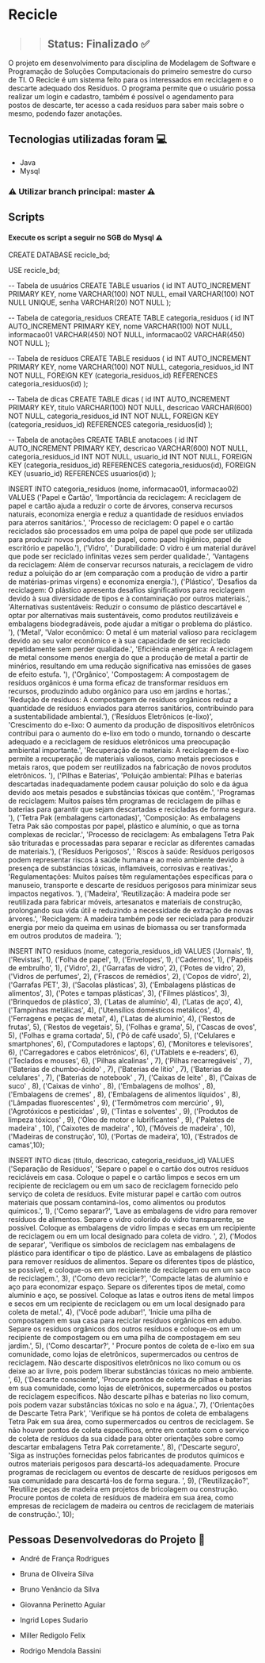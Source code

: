 <h1>Recicle</h1>

>> ## Status: Finalizado ✅

O projeto em desenvolvimento para disciplina de Modelagem de Software e Programação de Soluções Computacionais do primeiro semestre do curso de TI. 
O Recicle é um sistema feito para os interessados em reciclagem e o descarte adequado dos Resíduos. O programa permite que o usuário possa realizar um login e cadastro, também é possível o agendamento para postos de descarte, ter acesso a cada resíduos para saber mais sobre o mesmo, podendo fazer anotações.

## Tecnologias utilizadas foram 💻 
  
- Java
- Mysql

### ⚠️ Utilizar branch principal: master ⚠️ 

<h2>Scripts</h2>

#### Execute os script a seguir no SGB do Mysql ⚠️

CREATE DATABASE recicle_bd;

USE recicle_bd;

-- Tabela de usuários
CREATE TABLE usuarios (
    id INT AUTO_INCREMENT PRIMARY KEY,
    nome VARCHAR(100) NOT NULL,
    email VARCHAR(100) NOT NULL UNIQUE,
    senha VARCHAR(20) NOT NULL 
);

-- Tabela de categoria_residuos
CREATE TABLE categoria_residuos (
    id INT AUTO_INCREMENT PRIMARY KEY,
    nome VARCHAR(100) NOT NULL,
    informacao01 VARCHAR(450) NOT NULL,
    informacao02 VARCHAR(450) NOT NULL
);

-- Tabela de resíduos
CREATE TABLE residuos (
    id INT AUTO_INCREMENT PRIMARY KEY,
    nome VARCHAR(100) NOT NULL,
    categoria_residuos_id INT NOT NULL,
    FOREIGN KEY (categoria_residuos_id) REFERENCES categoria_residuos(id)
);

-- Tabela de dicas
CREATE TABLE dicas (
    id INT AUTO_INCREMENT PRIMARY KEY,
    titulo VARCHAR(100) NOT NULL,
    descricao VARCHAR(600) NOT NULL,
    categoria_residuos_id INT NOT NULL,
    FOREIGN KEY (categoria_residuos_id) REFERENCES categoria_residuos(id)
);

-- Tabela de anotações
CREATE TABLE anotacoes (
    id INT AUTO_INCREMENT PRIMARY KEY,
    descricao VARCHAR(600) NOT NULL,
    categoria_residuos_id INT NOT NULL,
    usuario_id INT NOT NULL,
    FOREIGN KEY (categoria_residuos_id) REFERENCES categoria_residuos(id),
    FOREIGN KEY (usuario_id) REFERENCES usuarios(id)
);

INSERT INTO categoria_residuos (nome, informacao01, informacao02)
VALUES ('Papel e Cartão', 'Importância da reciclagem: A reciclagem de papel e cartão ajuda a reduzir o corte de árvores, conserva recursos naturais, economiza energia e reduz a quantidade de resíduos enviados para aterros sanitários.',
'Processo de reciclagem: O papel e o cartão reciclados são processados em uma polpa de papel que pode ser utilizada para produzir novos produtos de papel, como papel higiênico, papel de escritório e papelão.'),
	('Vidro', '
Durabilidade: O vidro é um material durável que pode ser reciclado infinitas vezes sem perder qualidade.',
'Vantagens da reciclagem: Além de conservar recursos naturais, a reciclagem de vidro reduz a poluição do ar (em comparação com a produção de vidro a partir de matérias-primas virgens) e economiza energia.'),
	('Plástico', 'Desafios da reciclagem: O plástico apresenta desafios significativos para reciclagem devido à sua diversidade de tipos e à contaminação por outros materiais.',
'Alternativas sustentáveis: Reduzir o consumo de plástico descartável e optar por alternativas mais sustentáveis, como produtos reutilizáveis e embalagens biodegradáveis, pode ajudar a mitigar o problema do plástico.
'),
	('Metal', 'Valor econômico: O metal é um material valioso para reciclagem devido ao seu valor econômico e à sua capacidade de ser reciclado repetidamente sem perder qualidade.',
'Eficiência energética: A reciclagem de metal consome menos energia do que a produção de metal a partir de minérios, resultando em uma redução significativa nas emissões de gases de efeito estufa.
'),
	('Orgânico', 'Compostagem: A compostagem de resíduos orgânicos é uma forma eficaz de transformar resíduos em recursos, produzindo adubo orgânico para uso em jardins e hortas.',
'Redução de resíduos: A compostagem de resíduos orgânicos reduz a quantidade de resíduos enviados para aterros sanitários, contribuindo para a sustentabilidade ambiental.'),
	('Resíduos Eletrônicos (e-lixo)', 'Crescimento do e-lixo: O aumento da produção de dispositivos eletrônicos contribui para o aumento do e-lixo em todo o mundo, tornando o descarte adequado e a reciclagem de resíduos eletrônicos uma preocupação ambiental importante.',
'Recuperação de materiais: A reciclagem de e-lixo permite a recuperação de materiais valiosos, como metais preciosos e metais raros, que podem ser reutilizados na fabricação de novos produtos eletrônicos.
'),
	('Pilhas e Baterias', 'Poluição ambiental: Pilhas e baterias descartadas inadequadamente podem causar poluição do solo e da água devido aos metais pesados e substâncias tóxicas que contêm.',
'Programas de reciclagem: Muitos países têm programas de reciclagem de pilhas e baterias para garantir que sejam descartadas e recicladas de forma segura.
'),
	('Tetra Pak (embalagens cartonadas)', 'Composição: As embalagens Tetra Pak são compostas por papel, plástico e alumínio, o que as torna complexas de reciclar.',
'Processo de reciclagem: As embalagens Tetra Pak são trituradas e processadas para separar e reciclar as diferentes camadas de materiais.'),
	('Resíduos Perigosos', '
Riscos à saúde: Resíduos perigosos podem representar riscos à saúde humana e ao meio ambiente devido à presença de substâncias tóxicas, inflamáveis, corrosivas e reativas.',
'Regulamentações: Muitos países têm regulamentações específicas para o manuseio, transporte e descarte de resíduos perigosos para minimizar seus impactos negativos.
'),
	('Madeira', 'Reutilização: A madeira pode ser reutilizada para fabricar móveis, artesanatos e materiais de construção, prolongando sua vida útil e reduzindo a necessidade de extração de novas árvores.',
'Reciclagem: A madeira também pode ser reciclada para produzir energia por meio da queima em usinas de biomassa ou ser transformada em outros produtos de madeira.
');

INSERT INTO residuos (nome, categoria_residuos_id)
VALUES ('Jornais', 1),
       ('Revistas', 1),
       ('Folha de papel', 1),
       ('Envelopes', 1),
       ('Cadernos', 1),
       ('Papéis de embrulho', 1),
       ('Vidro', 2),
       ('Garrafas de vidro', 2),
       ('Potes de vidro', 2),
       ('Vidros de perfumes', 2),
       ('Frascos de remédios', 2),
       ('Copos de vidro', 2),
       ('Garrafas PET', 3),
       ('Sacolas plásticas', 3),
       ('Embalagens plásticas de alimentos', 3),
       ('Potes e tampas plásticas', 3),
       ('Filmes plásticos', 3),
       ('Brinquedos de plástico', 3),
       ('Latas de alumínio', 4),
       ('Latas de aço', 4),
       ('Tampinhas metálicas', 4),
       ('Utensílios domésticos metálicos', 4),
       ('Ferragens e peças de metal', 4),
       ('Latas de alumínio', 4),
       ('Restos de frutas', 5),
       ('Restos de vegetais', 5),
       ('Folhas e grama', 5),
       ('Cascas de ovos', 5),
       ('Folhas e grama cortada', 5),
       ('Pó de café usado', 5),
       ('Celulares e smartphones', 6),
       ('Computadores e laptops', 6),
       ('Monitores e televisores', 6),
       ('Carregadores e cabos eletrônicos', 6),
       ('UTablets e e-readers', 6),
       ('Teclados e mouses', 6),
       ('Pilhas alcalinas' , 7),
       ('Pilhas recarregáveis' , 7),
       ('Baterias de chumbo-ácido' , 7),
       ('Baterias de lítio' , 7),
       ('Baterias de celulares' , 7),
       ('Baterias de notebook' , 7),
       ('Caixas de leite' , 8),
       ('Caixas de suco' , 8),
       ('Caixas de vinho' , 8),
       ('Embalagens de molhos' , 8),
       ('Embalagens de cremes' , 8),
       ('Embalagens de alimentos líquidos' , 8),
       ('Lâmpadas fluorescentes' , 9),
       ('Termômetros com mercúrio' , 9),
       ('Agrotóxicos e pesticidas' , 9),
       ('Tintas e solventes' , 9),
       ('Produtos de limpeza tóxicos' , 9),
       ('Óleo de motor e lubrificantes' , 9),
       ('Paletes de madeira' , 10),
       ('Caixotes de madeira' , 10),
       ('Móveis de madeira'  , 10),
       ('Madeiras de construção', 10),
       ('Portas de madeira', 10),
       ('Estrados de camas',10);

INSERT INTO dicas (titulo, descricao, categoria_residuos_id)
VALUES ('Separação de Resíduos', 'Separe o papel e o cartão dos outros resíduos recicláveis em casa.
Coloque o papel e o cartão limpos e secos em um recipiente de reciclagem ou em um saco de reciclagem fornecido pelo serviço de coleta de resíduos.
Evite misturar papel e cartão com outros materiais que possam contaminá-los, como alimentos ou produtos químicos.', 1),
       ('Como separar?', 'Lave as embalagens de vidro para remover resíduos de alimentos.
Separe o vidro colorido do vidro transparente, se possível.
Coloque as embalagens de vidro limpas e secas em um recipiente de reciclagem ou em um local designado para coleta de vidro.
', 2),
       ('Modos de separar', 'Verifique os símbolos de reciclagem nas embalagens de plástico para identificar o tipo de plástico.
Lave as embalagens de plástico para remover resíduos de alimentos.
Separe os diferentes tipos de plástico, se possível, e coloque-os em um recipiente de reciclagem ou em um saco de reciclagem.', 3),
       ('Como devo reciclar?', 'Compacte latas de alumínio e aço para economizar espaço.
Separe os diferentes tipos de metal, como alumínio e aço, se possível.
Coloque as latas e outros itens de metal limpos e secos em um recipiente de reciclagem ou em um local designado para coleta de metal.', 4),
       ('Você pode adubar!', 'Inicie uma pilha de compostagem em sua casa para reciclar resíduos orgânicos em adubo.
Separe os resíduos orgânicos dos outros resíduos e coloque-os em um recipiente de compostagem ou em uma pilha de compostagem em seu jardim.', 5),
       ('Como descartar?', '
Procure pontos de coleta de e-lixo em sua comunidade, como lojas de eletrônicos, supermercados ou centros de reciclagem.
Não descarte dispositivos eletrônicos no lixo comum ou os deixe ao ar livre, pois podem liberar substâncias tóxicas no meio ambiente.
', 6),
       ('Descarte consciente', 'Procure pontos de coleta de pilhas e baterias em sua comunidade, como lojas de eletrônicos, supermercados ou postos de reciclagem específicos.
Não descarte pilhas e baterias no lixo comum, pois podem vazar substâncias tóxicas no solo e na água.', 7),
       ('Orientações de Descarte Tetra Park', 'Verifique se há pontos de coleta de embalagens Tetra Pak em sua área, como supermercados ou centros de reciclagem.
Se não houver pontos de coleta específicos, entre em contato com o serviço de coleta de resíduos da sua cidade para obter orientações sobre como descartar embalagens Tetra Pak corretamente.', 8),
       ('Descarte seguro', 'Siga as instruções fornecidas pelos fabricantes de produtos químicos e outros materiais perigosos para descartá-los adequadamente.
Procure programas de reciclagem ou eventos de descarte de resíduos perigosos em sua comunidade para descartá-los de forma segura.
', 9),
       ('Reutilização?', 'Reutilize peças de madeira em projetos de bricolagem ou construção.
Procure pontos de coleta de resíduos de madeira em sua área, como empresas de reciclagem de madeira ou centros de reciclagem de materiais de construção.', 10);



## Pessoas Desenvolvedoras do Projeto 💼

- André de França Rodrigues

- Bruna de Oliveira Silva

- Bruno Venâncio da Silva

- Giovanna Perinetto Aguiar

- Ingrid Lopes Sudario

- Miller Redigolo Felix

- Rodrigo Mendola Bassini
